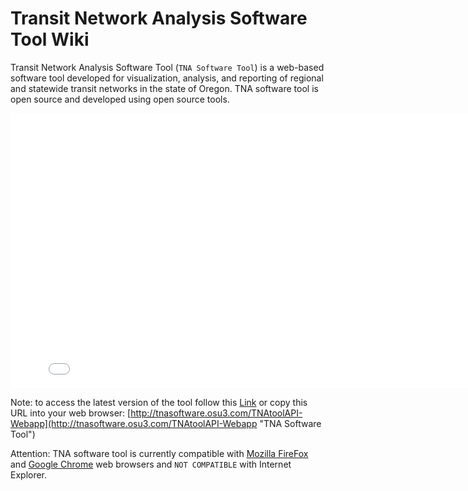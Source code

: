 Transit Network Analysis Software Tool Wiki
=========

Transit Network Analysis Software Tool (`TNA Software Tool`) is a web-based software tool developed for visualization, analysis, and reporting of regional and statewide transit networks in the state of Oregon. TNA software tool is open source and developed using open source tools.
 
<iframe src="slideshow.html" width="810" height="440" frameborder="0" scrolling="no"  style="margin:0 auto;display:block;"></iframe> 

Note: to access the latest version of the tool follow this [Link](http://tnasoftware.osu3.com/TNAtoolAPI-Webapp "TNA Software Tool") or copy this URL into your web browser: [http://tnasoftware.osu3.com/TNAtoolAPI-Webapp](http://tnasoftware.osu3.com/TNAtoolAPI-Webapp "TNA Software Tool")

Attention: TNA software tool is currently compatible with [Mozilla FireFox](https://www.mozilla.org/en-US/firefox/all/ "Download Mozilla FireFox") and [Google Chrome](https://www.google.com/chrome/browser/ "Download Google Chrome") web browsers and `NOT COMPATIBLE` with Internet Explorer.
